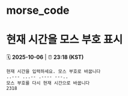 # morse_code
# 현재 시간을 모스 부호 표시
<!-- MORSE_TIME_START -->
🗓️ **2025-10-06** | ⏰ **23:18 (KST)**

```
현재 시간을 입력하세요. 모스 부호로 바꿉니다
..--- ...-- .---- ---..
모스 부호를 다시 현재 시간으로 바꿉니다
2318
```
<!-- MORSE_TIME_END -->
